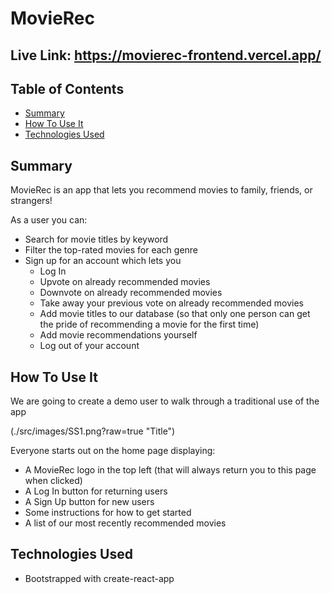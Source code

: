 # MovieRec

## Live Link: https://movierec-frontend.vercel.app/

## Table of Contents
- [Summary](##-summary)
- [How To Use It](##-how-to-use-it)
- [Technologies Used](##-technologies-used)

## Summary
MovieRec is an app that lets you recommend movies to family, friends, or strangers! 

As a user you can:
- Search for movie titles by keyword
- Filter the top-rated movies for each genre
- Sign up for an account which lets you 
  - Log In
  - Upvote on already recommended movies
  - Downvote on already recommended movies
  - Take away your previous vote on already recommended movies
  - Add movie titles to our database (so that only one person can get the pride of recommending a movie for the first time)
  - Add movie recommendations yourself
  - Log out of your account


## How To Use It
We are going to create a demo user to walk through a traditional use of the app

(./src/images/SS1.png?raw=true "Title")

Everyone starts out on the home page displaying: 
- A MovieRec logo in the top left (that will always return you to this page when clicked)
- A Log In button for returning users
- A Sign Up button for new users
- Some instructions for how to get started
- A list of our most recently recommended movies



## Technologies Used
- Bootstrapped with create-react-app


